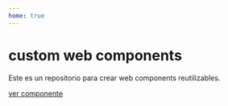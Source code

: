 ```yaml
---
home: true
---
```


<h1>custom web components</h1>

Este es un repositorio para crear web components reutilizables.

<a class="btn" href="/components/avatar">
ver componente 
</a>

